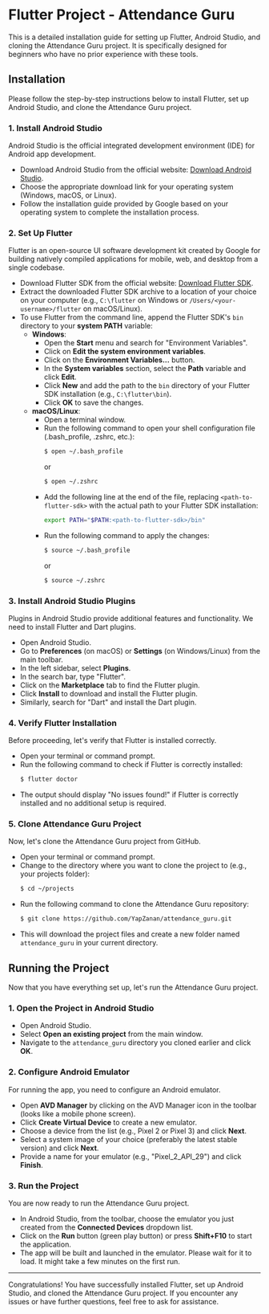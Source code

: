 # Flutter Project - Attendance Guru

This is a detailed installation guide for setting up Flutter, Android Studio, and cloning the Attendance Guru project. It is specifically designed for beginners who have no prior experience with these tools.

## Installation

Please follow the step-by-step instructions below to install Flutter, set up Android Studio, and clone the Attendance Guru project.

### 1. Install Android Studio

Android Studio is the official integrated development environment (IDE) for Android app development.

- Download Android Studio from the official website: [Download Android Studio](https://developer.android.com/studio).
- Choose the appropriate download link for your operating system (Windows, macOS, or Linux).
- Follow the installation guide provided by Google based on your operating system to complete the installation process.

### 2. Set Up Flutter

Flutter is an open-source UI software development kit created by Google for building natively compiled applications for mobile, web, and desktop from a single codebase.

- Download Flutter SDK from the official website: [Download Flutter SDK](https://flutter.dev/docs/get-started/install).
- Extract the downloaded Flutter SDK archive to a location of your choice on your computer (e.g., `C:\flutter` on Windows or `/Users/<your-username>/flutter` on macOS/Linux).
- To use Flutter from the command line, append the Flutter SDK's `bin` directory to your **system PATH** variable:
    - **Windows**:
        - Open the **Start** menu and search for "Environment Variables".
        - Click on **Edit the system environment variables**.
        - Click on the **Environment Variables...** button.
        - In the **System variables** section, select the **Path** variable and click **Edit**.
        - Click **New** and add the path to the `bin` directory of your Flutter SDK installation (e.g., `C:\flutter\bin`).
        - Click **OK** to save the changes.
    - **macOS/Linux**:
        - Open a terminal window.
        - Run the following command to open your shell configuration file (.bash_profile, .zshrc, etc.):
            ```bash
            $ open ~/.bash_profile
            ```
          or
            ```bash
            $ open ~/.zshrc
            ```
        - Add the following line at the end of the file, replacing `<path-to-flutter-sdk>` with the actual path to your Flutter SDK installation:
            ```bash
            export PATH="$PATH:<path-to-flutter-sdk>/bin"
            ```
        - Run the following command to apply the changes:
            ```bash
            $ source ~/.bash_profile
            ```
          or
            ```bash
            $ source ~/.zshrc
            ```

### 3. Install Android Studio Plugins

Plugins in Android Studio provide additional features and functionality. We need to install Flutter and Dart plugins.

- Open Android Studio.
- Go to **Preferences** (on macOS) or **Settings** (on Windows/Linux) from the main toolbar.
- In the left sidebar, select **Plugins**.
- In the search bar, type "Flutter".
- Click on the **Marketplace** tab to find the Flutter plugin.
- Click **Install** to download and install the Flutter plugin.
- Similarly, search for "Dart" and install the Dart plugin.

### 4. Verify Flutter Installation

Before proceeding, let's verify that Flutter is installed correctly.

- Open your terminal or command prompt.
- Run the following command to check if Flutter is correctly installed:
    ```bash
    $ flutter doctor
    ```
- The output should display "No issues found!" if Flutter is correctly installed and no additional setup is required.

### 5. Clone Attendance Guru Project

Now, let's clone the Attendance Guru project from GitHub.

- Open your terminal or command prompt.
- Change to the directory where you want to clone the project to (e.g., your projects folder):
    ```bash
    $ cd ~/projects
    ```
- Run the following command to clone the Attendance Guru repository:
    ```bash
    $ git clone https://github.com/YapZanan/attendance_guru.git
    ```
- This will download the project files and create a new folder named `attendance_guru` in your current directory.

## Running the Project

Now that you have everything set up, let's run the Attendance Guru project.

### 1. Open the Project in Android Studio

- Open Android Studio.
- Select **Open an existing project** from the main window.
- Navigate to the `attendance_guru` directory you cloned earlier and click **OK**.

### 2. Configure Android Emulator

For running the app, you need to configure an Android emulator.

- Open **AVD Manager** by clicking on the AVD Manager icon in the toolbar (looks like a mobile phone screen).
- Click **Create Virtual Device** to create a new emulator.
- Choose a device from the list (e.g., Pixel 2 or Pixel 3) and click **Next**.
- Select a system image of your choice (preferably the latest stable version) and click **Next**.
- Provide a name for your emulator (e.g., "Pixel_2_API_29") and click **Finish**.

### 3. Run the Project

You are now ready to run the Attendance Guru project.

- In Android Studio, from the toolbar, choose the emulator you just created from the **Connected Devices** dropdown list.
- Click on the **Run** button (green play button) or press **Shift+F10** to start the application.
- The app will be built and launched in the emulator. Please wait for it to load. It might take a few minutes on the first run.

---

Congratulations! You have successfully installed Flutter, set up Android Studio, and cloned the Attendance Guru project. If you encounter any issues or have further questions, feel free to ask for assistance.